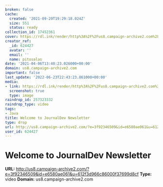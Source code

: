 ```yaml
---
broken: false
cache:
  created: '2021-09-20T19:29:18.024Z'
  size: 551
  status: ready
collection_id: 17452361
cover: https://rdl.ink/render/http%3A%2F%2Fus8.campaign-archive2.com%2F%3Fe%3D3f92346509%26id%3De6580ae061%26u%3D612f3d966c86000f37699d8cf
creator_ref:
  _id: 624427
  avatar: ''
  email: ''
  name: pitosalas
date: '2021-04-06T13:40:23.026000+00:00'
domain: us8.campaign-archive2.com
important: false
last_update: '2022-06-23T22:43:23.861000+00:00'
media:
- link: https://rdl.ink/render/http%3A%2F%2Fus8.campaign-archive2.com%2F%3Fe%3D3f92346509%26id%3De6580ae061%26u%3D612f3d966c86000f37699d8cf
  screenshot: true
  type: image
raindrop_id: 257323332
raindrop_type: video
tags:
- Java
title: Welcome to JournalDev Newsletter
type: drop
url: http://us8.campaign-archive2.com/?e=3f92346509&id=e6580ae061&u=612f3d966c86000f37699d8cf
user_id: 624427
---
```


# Welcome to JournalDev Newsletter

**URL:** http://us8.campaign-archive2.com/?e=3f92346509&id=e6580ae061&u=612f3d966c86000f37699d8cf
**Type:** video
**Domain:** us8.campaign-archive2.com
